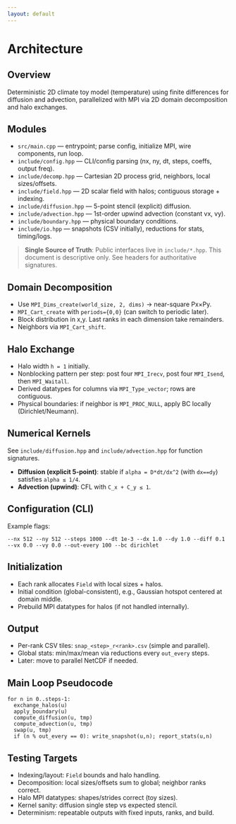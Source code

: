 ```yaml
---
layout: default
---
```


# Architecture

## Overview
Deterministic 2D climate toy model (temperature) using finite differences for diffusion and advection, parallelized with MPI via 2D domain decomposition and halo exchanges.

## Modules
- `src/main.cpp` — entrypoint; parse config, initialize MPI, wire components, run loop.
- `include/config.hpp` — CLI/config parsing (nx, ny, dt, steps, coeffs, output freq).
- `include/decomp.hpp` — Cartesian 2D process grid, neighbors, local sizes/offsets.
- `include/field.hpp` — 2D scalar field with halos; contiguous storage + indexing.
- `include/diffusion.hpp` — 5-point stencil (explicit) diffusion.
- `include/advection.hpp` — 1st-order upwind advection (constant vx, vy).
- `include/boundary.hpp` — physical boundary conditions.
- `include/io.hpp` — snapshots (CSV initially), reductions for stats, timing/logs.

> **Single Source of Truth**: Public interfaces live in `include/*.hpp`. This document is descriptive only. See headers for authoritative signatures.

## Domain Decomposition
- Use `MPI_Dims_create(world_size, 2, dims)` → near-square Px×Py.
- `MPI_Cart_create` with `periods={0,0}` (can switch to periodic later).
- Block distribution in x,y. Last ranks in each dimension take remainders.
- Neighbors via `MPI_Cart_shift`.

## Halo Exchange
- Halo width `h = 1` initially.
- Nonblocking pattern per step: post four `MPI_Irecv`, post four `MPI_Isend`, then `MPI_Waitall`.
- Derived datatypes for columns via `MPI_Type_vector`; rows are contiguous.
- Physical boundaries: if neighbor is `MPI_PROC_NULL`, apply BC locally (Dirichlet/Neumann).

## Numerical Kernels
See `include/diffusion.hpp` and `include/advection.hpp` for function signatures.
- **Diffusion (explicit 5-point)**: stable if `alpha = D*dt/dx^2` (with `dx==dy`) satisfies `alpha ≤ 1/4`.
- **Advection (upwind)**: CFL with `C_x + C_y ≤ 1`.

## Configuration (CLI)
Example flags:
```
--nx 512 --ny 512 --steps 1000 --dt 1e-3 --dx 1.0 --dy 1.0 --diff 0.1 --vx 0.0 --vy 0.0 --out-every 100 --bc dirichlet
```

## Initialization
- Each rank allocates `Field` with local sizes + halos.
- Initial condition (global-consistent), e.g., Gaussian hotspot centered at domain middle.
- Prebuild MPI datatypes for halos (if not handled internally).

## Output
- Per-rank CSV tiles: `snap_<step>_r<rank>.csv` (simple and parallel).
- Global stats: min/max/mean via reductions every `out_every` steps.
- Later: move to parallel NetCDF if needed.

## Main Loop Pseudocode
```
for n in 0..steps-1:
  exchange_halos(u)
  apply_boundary(u)
  compute_diffusion(u, tmp)
  compute_advection(u, tmp)
  swap(u, tmp)
  if (n % out_every == 0): write_snapshot(u,n); report_stats(u,n)
```

## Testing Targets
- Indexing/layout: `Field` bounds and halo handling.
- Decomposition: local sizes/offsets sum to global; neighbor ranks correct.
- Halo MPI datatypes: shapes/strides correct (toy sizes).
- Kernel sanity: diffusion single step vs expected stencil.
- Determinism: repeatable outputs with fixed inputs, ranks, and build.
